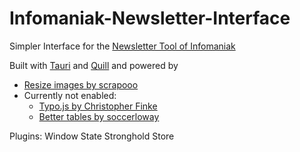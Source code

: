 # Infomaniak-Newsletter-Interface
Simpler Interface for the [Newsletter Tool of Infomaniak](https://www.infomaniak.com/de/marketing-events/newsletter-tool)

Built with [Tauri](https://tauri.app/) and [Quill](https://quilljs.com/) and powered by
* [Resize images by scrapooo](https://github.com/scrapooo/quill-resize-module)
* Currently not enabled:
	* [Typo.js by Christopher Finke](https://github.com/cfinke/Typo.js)
	* [Better tables by soccerloway](https://github.com/soccerloway/quill-better-table)

Plugins:
	Window State
	Stronghold
	Store
